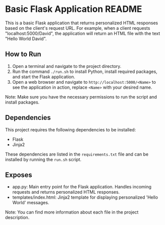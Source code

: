 Basic Flask Application README
=============================

This is a basic Flask application that returns personalized HTML responses based on the client's request URL. For example, when a client requests "localhost:5000/David", the application will return an HTML file with the text "Hello World David".

How to Run
----------

1. Open a terminal and navigate to the project directory.
2. Run the command `./run.sh` to install Python, install required packages, and start the Flask application.
3. Open a web browser and navigate to `http://localhost:5000/<Name>` to see the application in action, replace `<Name>` with your desired name.

Note: Make sure you have the necessary permissions to run the script and install packages.

Dependencies
-------------

This project requires the following dependencies to be installed:

* Flask
* Jinja2

These dependencies are listed in the `requirements.txt` file and can be installed by running the `run.sh` script.

Exposes
--------

* app.py: Main entry point for the Flask application. Handles incoming requests and returns personalized HTML responses.
* templates/index.html: Jinja2 template for displaying personalized 'Hello World' messages.

Note: You can find more information about each file in the project description.